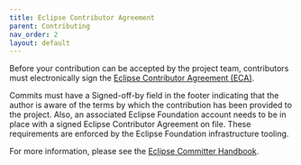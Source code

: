 ```yaml
---
title: Eclipse Contributor Agreement
parent: Contributing
nav_order: 2
layout: default
---
```


Before your contribution can be accepted by the project team,
contributors must electronically sign the [Eclipse Contributor Agreement
(ECA)](http://www.eclipse.org/legal/ECA.php).

Commits must have a Signed-off-by field in the footer indicating that
the author is aware of the terms by which the contribution has been
provided to the project. Also, an associated Eclipse Foundation account
needs to be in place with a signed Eclipse Contributor Agreement on
file. These requirements are enforced by the Eclipse Foundation
infrastructure tooling.

For more information, please see the [Eclipse Committer
Handbook](https://www.eclipse.org/projects/handbook/#resources-commit).
